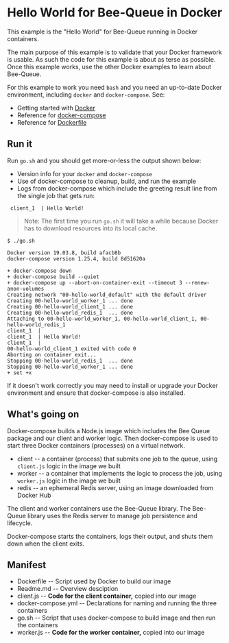 # Hello World for Bee-Queue in Docker

This example is the "Hello World" for Bee-Queue running in Docker containers.

The main purpose of this example is to validate that your Docker framework is usable.
As such the code for this example is about as terse as possible.
Once this example works, use the other Docker examples to learn about Bee-Queue.

For this example to work you need `bash` and you need an up-to-date Docker environment, including `docker` and `docker-compose`.
See:
* Getting started with [Docker](https://www.docker.com/get-started)
* Reference for [docker-compose](https://docs.docker.com/compose/compose-file/)
* Reference for [Dockerfile](https://docs.docker.com/engine/reference/builder/)

## Run it

Run `go.sh` and you should get more-or-less the output shown below:
* Version info for your `docker` and `docker-compose`
* Use of docker-compose to cleanup, build, and run the example
* Logs from docker-compose which include the greeting result line from the single job that gets run:
```
 client_1  | Hello World!
```

> Note: The first time you run `go.sh` it will take a while because Docker has to download resources into its local cache.

```
$ ./go.sh

Docker version 19.03.8, build afacb8b
docker-compose version 1.25.4, build 8d51620a

+ docker-compose down
+ docker-compose build --quiet
+ docker-compose up --abort-on-container-exit --timeout 3 --renew-anon-volumes
Creating network "00-hello-world_default" with the default driver
Creating 00-hello-world_worker_1 ... done
Creating 00-hello-world_client_1 ... done
Creating 00-hello-world_redis_1  ... done
Attaching to 00-hello-world_worker_1, 00-hello-world_client_1, 00-hello-world_redis_1
client_1  |
client_1  | Hello World!
client_1  |
00-hello-world_client_1 exited with code 0
Aborting on container exit...
Stopping 00-hello-world_redis_1  ... done
Stopping 00-hello-world_worker_1 ... done
+ set +x
```

If it doesn't work correctly you may need to install or upgrade your Docker environment and ensure that docker-compose is also installed.

## What's going on

Docker-compose builds a Node.js image which includes the Bee Queue package and our client and worker logic.
Then docker-compose is used to start three Docker containers (processes) on a virtual network.
* client -- a container (process) that submits one job to the queue, using `client.js` logic in the image we built
* worker -- a container that implements the logic to process the job, using `worker.js` logic in the image we built
* redis -- an ephemeral Redis server, using an image downloaded from Docker Hub

The client and worker containers use the Bee-Queue library.
The Bee-Queue library uses the Redis server to manage job persistence and lifecycle.

Docker-compose starts the containers, logs their output, and shuts them down when the client exits.

## Manifest
* Dockerfile -- Script used by Docker to build our image
* Readme.md -- Overview desciption
* client.js -- **Code for the client container,** copied into our image
* docker-compose.yml -- Declarations for naming and running the three containers
* go.sh -- Script that uses docker-compose to build image and then run the containers
* worker.js -- **Code for the worker container,** copied into our image
